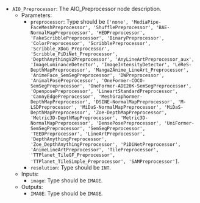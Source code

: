 - `AIO_Preprocessor`: The AIO_Preprocessor node description.
    - Parameters:
        - `preprocessor`: Type should be `['none', 'MediaPipe-FaceMeshPreprocessor', 'ShufflePreprocessor', 'BAE-NormalMapPreprocessor', 'HEDPreprocessor', 'FakeScribblePreprocessor', 'BinaryPreprocessor', 'ColorPreprocessor', 'ScribblePreprocessor', 'Scribble_XDoG_Preprocessor', 'Scribble_PiDiNet_Preprocessor', 'DepthAnythingV2Preprocessor', 'AnyLineArtPreprocessor_aux', 'ImageLuminanceDetector', 'ImageIntensityDetector', 'LeReS-DepthMapPreprocessor', 'Manga2Anime_LineArt_Preprocessor', 'AnimeFace_SemSegPreprocessor', 'DWPreprocessor', 'AnimalPosePreprocessor', 'OneFormer-COCO-SemSegPreprocessor', 'OneFormer-ADE20K-SemSegPreprocessor', 'OpenposePreprocessor', 'LineartStandardPreprocessor', 'CannyEdgePreprocessor', 'MeshGraphormer-DepthMapPreprocessor', 'DSINE-NormalMapPreprocessor', 'M-LSDPreprocessor', 'MiDaS-NormalMapPreprocessor', 'MiDaS-DepthMapPreprocessor', 'Zoe-DepthMapPreprocessor', 'Metric3D-DepthMapPreprocessor', 'Metric3D-NormalMapPreprocessor', 'DensePosePreprocessor', 'UniFormer-SemSegPreprocessor', 'SemSegPreprocessor', 'TEEDPreprocessor', 'LineArtPreprocessor', 'DepthAnythingPreprocessor', 'Zoe_DepthAnythingPreprocessor', 'PiDiNetPreprocessor', 'AnimeLineArtPreprocessor', 'TilePreprocessor', 'TTPlanet_TileGF_Preprocessor', 'TTPlanet_TileSimple_Preprocessor', 'SAMPreprocessor']`.
        - `resolution`: Type should be `INT`.
    - Inputs:
        - `image`: Type should be `IMAGE`.
    - Outputs:
        - `IMAGE`: Type should be `IMAGE`.
